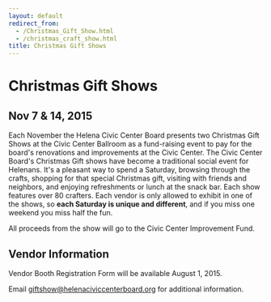 ```yaml
---
layout: default
redirect_from:
  - /Christmas_Gift_Show.html
  - /christmas_craft_show.html
title: Christmas Gift Shows
---
```


# Christmas Gift Shows

## Nov 7 & 14, 2015

Each November the Helena Civic Center Board presents two Christmas Gift Shows at the Civic Center Ballroom as a fund-raising event to pay for the board's renovations and improvements at the Civic Center.  The Civic Center Board's Christmas Gift shows have become a traditional social event for Helenans.  It's a pleasant way to spend a Saturday, browsing through the crafts, shopping for that special Christmas gift, visiting with friends and neighbors, and enjoying refreshments or lunch at the snack bar. Each show features over 80 crafters.  Each vendor is only allowed to exhibit in one of the shows, so **each Saturday is unique and different**, and if you miss one weekend you miss half the fun.

All proceeds from the show will go to the Civic Center Improvement Fund.

## Vendor Information

Vendor Booth Registration Form will be available August 1, 2015.

Email <giftshow@helenaciviccenterboard.org> for additional information.
